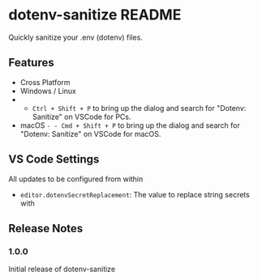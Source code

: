 # dotenv-sanitize README

Quickly sanitize your .env (dotenv) files.

## Features
- Cross Platform
- Windows / Linux
- - `Ctrl + Shift + P` to bring up the dialog and search for "Dotenv: Sanitize" on VSCode for PCs.
- macOS
`- - Cmd + Shift + P` to bring up the dialog and search for "Dotenv: Sanitize" on VSCode for macOS.

## VS Code Settings

All updates to be configured from within 

* `editor.dotenvSecretReplacement`: The value to replace string secrets with

## Release Notes

### 1.0.0

Initial release of dotenv-sanitize
